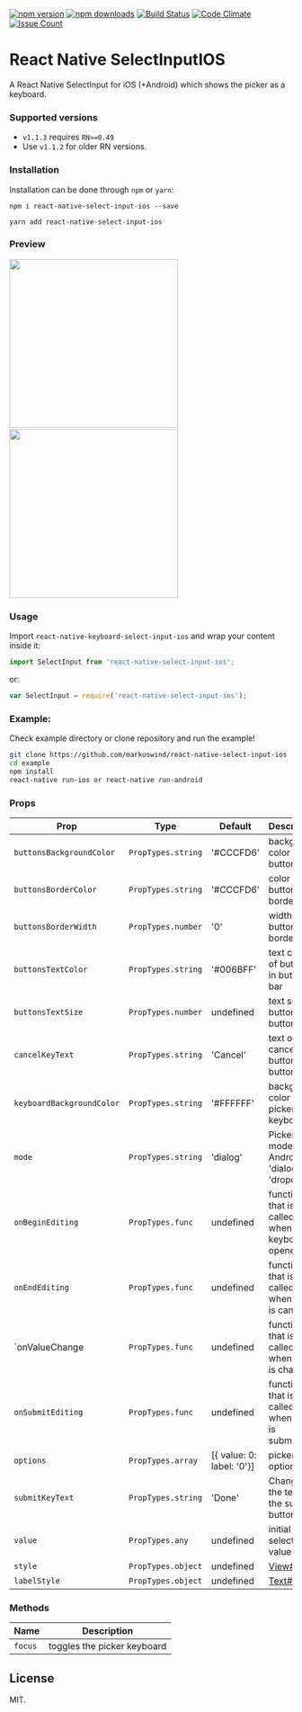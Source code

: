[![npm version](https://img.shields.io/npm/v/react-native-select-input-ios.svg?style=flat-square)](https://www.npmjs.com/package/react-native-select-input-ios)
[![npm downloads](https://img.shields.io/npm/dm/react-native-select-input-ios.svg?style=flat-square)](https://www.npmjs.com/package/react-native-select-input-ios)
[![Build Status](https://travis-ci.org/markuswind/react-native-select-input-ios.svg?branch=master)](https://travis-ci.org/markuswind/react-native-select-input-ios)
[![Code Climate](https://codeclimate.com/github/markuswind/react-native-select-input-ios/badges/gpa.svg)](https://codeclimate.com/github/markuswind/react-native-select-input-ios)
[![Issue Count](https://codeclimate.com/github/markuswind/react-native-select-input-ios/badges/issue_count.svg)](https://codeclimate.com/github/markuswind/react-native-select-input-ios)

# React Native SelectInputIOS

A React Native SelectInput for iOS (+Android) which shows the picker as a keyboard.


### Supported versions
- `v1.1.3` requires `RN>=0.49`
- Use `v1.1.2` for older RN versions.

### Installation

Installation can be done through ``npm`` or `yarn`:

```shell
npm i react-native-select-input-ios --save
```

```shell
yarn add react-native-select-input-ios
```

### Preview
<img src="https://github.com/markuswind/react-native-select-input-ios/blob/master/screenshots/example.ios.gif?raw=true" width=300px/>&nbsp;&nbsp;&nbsp;&nbsp;&nbsp;&nbsp;&nbsp;&nbsp;&nbsp;&nbsp;<img src="https://github.com/markuswind/react-native-select-input-ios/blob/master/screenshots/example.android.gif?raw=true" width=300px/>

### Usage
Import ``react-native-keyboard-select-input-ios`` and wrap your content inside
it:

```js
import SelectInput from 'react-native-select-input-ios';
```

or:
```js
var SelectInput = require('react-native-select-input-ios');
```

### Example:
Check example directory or clone repository and run the example!

```bash
git clone https://github.com/markuswind/react-native-select-input-ios
cd example
npm install
react-native run-ios or react-native run-android
```

### Props

| **Prop**                  | **Type**           | **Default**               | **Description**                                 |
|---------------------------|--------------------|---------------------------|-------------------------------------------------|
| `buttonsBackgroundColor`  | `PropTypes.string` | '#CCCFD6'                 | background color of buttons bar                 |
| `buttonsBorderColor`      | `PropTypes.string` | '#CCCFD6'                 |  color of buttons bar border                    |
| `buttonsBorderWidth`      | `PropTypes.number` | '0'                       | width of buttons bar border                     |
| `buttonsTextColor`        | `PropTypes.string` | '#006BFF'                 | text color of buttons in buttons bar            |
| `buttonsTextSize`         | `PropTypes.number` | undefined                 | text size of buttons in buttons bar             |
| `cancelKeyText`           | `PropTypes.string` | 'Cancel'                  | text of cancel button in buttons bar            |
| `keyboardBackgroundColor` | `PropTypes.string` | '#FFFFFF'                 | background color of picker keyboard             |
| `mode`                    | `PropTypes.string` | 'dialog'                  | Picker mode on Android, 'dialog' or 'dropdown'  |
| `onBeginEditing`          | `PropTypes.func`   | undefined                 | function that is called when keyboard is opened |
| `onEndEditing`            | `PropTypes.func`   | undefined                 | function that is called when input is canceled  |
| `onValueChange            | `PropTypes.func`   | undefined                 | function that is called when value is changed   |
| `onSubmitEditing`         | `PropTypes.func`   | undefined                 | function that is called when input is submitted |
| `options`                 | `PropTypes.array`  | [{ value: 0: label: '0'}] | picker options                                  |
| `submitKeyText`           | `PropTypes.string` | 'Done'                    | Changes the text of the submit button           |
| `value`                   | `PropTypes.any`    | undefined                 | initial selected value                          |
| `style`                   | `PropTypes.object` | undefined                 | [View#style](https://facebook.github.io/react-native/docs/view.html#style "View#style") |
| `labelStyle`              | `PropTypes.object` | undefined                 | [Text#style](https://facebook.github.io/react-native/docs/text.html#style "Text#style") |

### Methods
| **Name**  | **Description**             |
|-----------|-----------------------------|
| `focus`   | toggles the picker keyboard |

## License

MIT.
